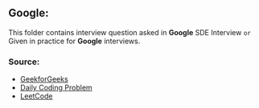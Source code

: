 ## Google:
 This folder contains interview question asked in **Google** SDE Interview `or` Given in practice for **Google** interviews.

### Source:

- [GeekforGeeks](https://www.geeksforgeeks.org/)
- [Daily Coding Problem](https://www.dailycodingproblem.com/)
- [LeetCode](https://leetcode.com/)